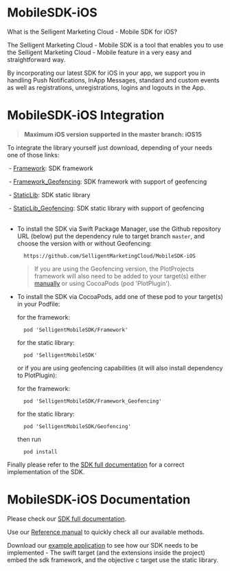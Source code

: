 # MobileSDK-iOS

What is the Selligent Marketing Cloud - Mobile SDK for iOS?

The Selligent Marketing Cloud - Mobile SDK is a tool that enables you to use the Selligent Marketing Cloud - Mobile feature in a very easy and straightforward way. 

By incorporating our latest SDK for iOS in your app, we support you in handling Push Notifications, InApp Messages, standard and custom events as well as registrations, unregistrations, logins and logouts in the App.

# MobileSDK-iOS Integration
> **Maximum iOS version supported in the master branch: iOS15**

To integrate the library yourself just download, depending of your needs one of those links: 

​    - <a href="https://github.com/SelligentMarketingCloud/MobileSDK-iOS/tree/master/Framework">Framework</a>: SDK framework

​    - <a href="https://github.com/SelligentMarketingCloud/MobileSDK-iOS/tree/master/Framework_Geofencing">Framework_Geofencing</a>: SDK framework with support of geofencing

​    - <a href="https://github.com/SelligentMarketingCloud/MobileSDK-iOS/tree/master/StaticLib">StaticLib</a>: SDK static library

​    - <a href="https://github.com/SelligentMarketingCloud/MobileSDK-iOS/tree/master/StaticLib_Geofencing">StaticLib_Geofencing</a>: SDK static library with support of geofencing
​    
​    
- To install the SDK via Swift Package Manager, use the Github repository URL (below) put the dependency rule to target branch `master`, and choose the version with or without Geofencing:

        https://github.com/SelligentMarketingCloud/MobileSDK-iOS
        
    > If you are using the Geofencing version, the PlotProjects framework will also need to be added to your target(s) either [manually](https://files.plotprojects.com/download-page/) or using CocoaPods (pod 'PlotPlugin').

- To install the SDK via CocoaPods, add one of these pod to your target(s) in your Podfile: 

    for the framework:

        pod 'SelligentMobileSDK/Framework'

    for the static library: 

        pod 'SelligentMobileSDK'

    or if you are using geofencing capabilities (it will also install dependency to PlotPlugin):

    for the framework:

        pod 'SelligentMobileSDK/Framework_Geofencing' 

    for the static library: 

        pod 'SelligentMobileSDK/Geofencing'

    then run
        
        pod install

Finally please refer to the <a href="https://github.com/SelligentMarketingCloud/MobileSDK-iOS/tree/master/Documentation#ios--using-the-sdk">SDK full documentation</a> for a correct implementation of the SDK.

# MobileSDK-iOS Documentation

Please check our <a href="https://github.com/SelligentMarketingCloud/MobileSDK-iOS/tree/master/Documentation#ios--using-the-sdk">SDK full documentation</a>.

Use our <a href="https://github.com/SelligentMarketingCloud/MobileSDK-iOS/tree/master/Documentation/MobileSDK%20Reference#mobilesdk-reference">Reference manual</a> to quickly check all our available methods.

Download our <a href="https://github.com/SelligentMarketingCloud/MobileSDK-iOS/tree/master/Documentation/IOSSDKTemplate.zip">example application</a> to see how our SDK needs to be implemented - The swift target (and the extensions inside the project) embed the sdk framework, and the objective c target use the static library.
